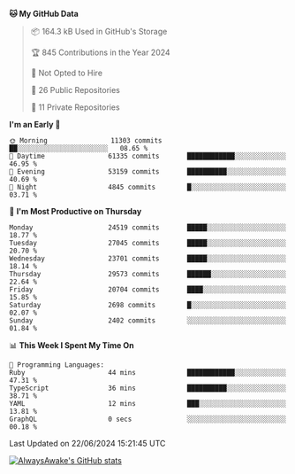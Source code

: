 <!--START_SECTION:waka-->
**🐱 My GitHub Data** 

> 📦 164.3 kB Used in GitHub's Storage 
 > 
> 🏆 845 Contributions in the Year 2024
 > 
> 🚫 Not Opted to Hire
 > 
> 📜 26 Public Repositories 
 > 
> 🔑 11 Private Repositories 
 > 
**I'm an Early 🐤** 

```text
🌞 Morning                11303 commits       ██░░░░░░░░░░░░░░░░░░░░░░░   08.65 % 
🌆 Daytime                61335 commits       ████████████░░░░░░░░░░░░░   46.95 % 
🌃 Evening                53159 commits       ██████████░░░░░░░░░░░░░░░   40.69 % 
🌙 Night                  4845 commits        █░░░░░░░░░░░░░░░░░░░░░░░░   03.71 % 
```
📅 **I'm Most Productive on Thursday** 

```text
Monday                   24519 commits       █████░░░░░░░░░░░░░░░░░░░░   18.77 % 
Tuesday                  27045 commits       █████░░░░░░░░░░░░░░░░░░░░   20.70 % 
Wednesday                23701 commits       █████░░░░░░░░░░░░░░░░░░░░   18.14 % 
Thursday                 29573 commits       ██████░░░░░░░░░░░░░░░░░░░   22.64 % 
Friday                   20704 commits       ████░░░░░░░░░░░░░░░░░░░░░   15.85 % 
Saturday                 2698 commits        █░░░░░░░░░░░░░░░░░░░░░░░░   02.07 % 
Sunday                   2402 commits        ░░░░░░░░░░░░░░░░░░░░░░░░░   01.84 % 
```


📊 **This Week I Spent My Time On** 

```text
💬 Programming Languages: 
Ruby                     44 mins             ████████████░░░░░░░░░░░░░   47.31 % 
TypeScript               36 mins             ██████████░░░░░░░░░░░░░░░   38.71 % 
YAML                     12 mins             ███░░░░░░░░░░░░░░░░░░░░░░   13.81 % 
GraphQL                  0 secs              ░░░░░░░░░░░░░░░░░░░░░░░░░   00.18 % 
```


 Last Updated on 22/06/2024 15:21:45 UTC
<!--END_SECTION:waka-->

[![AlwaysAwake's GitHub stats](https://github-readme-stats.vercel.app/api?username=AlwaysAwake&show_icons=true&theme=github_dark&count_private=true)](https://github.com/AlwaysAwake/AlwaysAwake)
